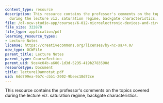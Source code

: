 ```yaml
---
content_type: resource
description: This resource contains the professor's comments on the topics covered
  during the lecture viz. saturation regime, backgate characteristics.
file: /ol-ocw-studio-app/courses/6-012-microelectronic-devices-and-circuits-fall-2005/6dd799ea9b7ccbb120029beec18d72ce_lecture10annotat.pdf
file_size: 322878
file_type: application/pdf
learning_resource_types:
- Lecture Notes
license: https://creativecommons.org/licenses/by-nc-sa/4.0/
ocw_type: OCWFile
parent_title: Lecture Notes
parent_type: CourseSection
parent_uid: 9ce4c04b-a600-1d3d-5235-419b2783590d
resourcetype: Document
title: lecture10annotat.pdf
uid: 6dd799ea-9b7c-cbb1-2002-9beec18d72ce
---
```

This resource contains the professor's comments on the topics covered during the lecture viz. saturation regime, backgate characteristics.